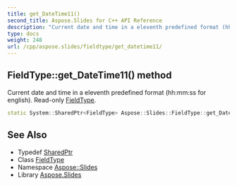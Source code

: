 ```yaml
---
title: get_DateTime11()
second_title: Aspose.Slides for C++ API Reference
description: "Current date and time in a eleventh predefined format (hh:mm:ss for english). Read-only FieldType."
type: docs
weight: 248
url: /cpp/aspose.slides/fieldtype/get_datetime11/
---
```

## FieldType::get_DateTime11() method


Current date and time in a eleventh predefined format (hh:mm:ss for english). Read-only [FieldType](../).

```cpp
static System::SharedPtr<FieldType> Aspose::Slides::FieldType::get_DateTime11()
```

## See Also

* Typedef [SharedPtr](../../system/sharedptr/)
* Class [FieldType](./)
* Namespace [Aspose::Slides](../)
* Library [Aspose.Slides](../../)